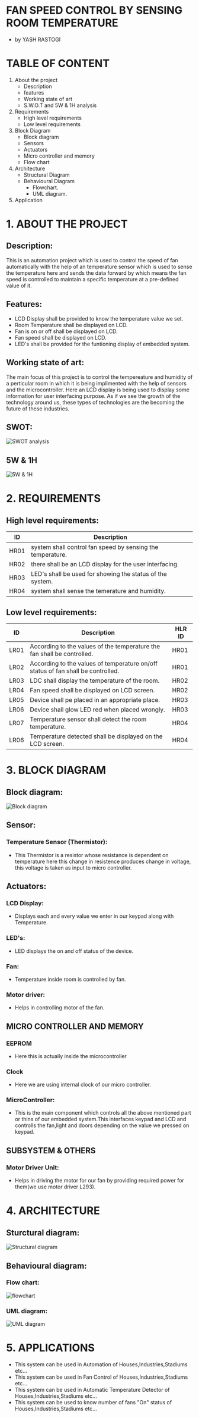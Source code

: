 # FAN SPEED CONTROL BY SENSING ROOM TEMPERATURE

  - by YASH RASTOGI

# TABLE OF CONTENT

1. About the project
   * Description
   * features
   * Working state of art
   * S.W.O.T and 5W & 1H analysis
2. Requirements
   * High level requirements
   * Low level requirements
3. Block Diagram 
   * Block diagram
   * Sensors
   * Actuators
   * Micro controller and memory
   * Flow chart
4. Architecture
   * Structural Diagram
   * Behavioural Diagram
     * Flowchart.
     * UML diagram.
5. Application

# 1. ABOUT THE PROJECT

   ## Description:
   
   This is an automation project which is used to control the speed of fan automatically with the help of an temperature sensor which is used to sense the temperature here and sends the data forward by which means the fan speed is controlled to maintain a specific temperature at a pre-defined value of it.

   ## Features:
   
   * LCD Display shall be provided to know the temperature value we set.
   * Room Temperature shall be displayed on LCD.
   * Fan is on or off shall be displayed on LCD.
   * Fan speed shall be displayed on LCD.
   * LED's shall be provided for the funtioning display of embedded system.
   
   ## Working state of art:
   
   The main focus of this project is to control the tempereature and humidity of a perticular room in which it is being implimented with the help of sensors and the microcontroller. Here an LCD display is being used to display some information for user interfacing purpose. As if we see the growth of the technology around us, these types of technologies are the becoming the future of these industries.
   
   ## SWOT:
   
   ![SWOT analysis](https://raw.githubusercontent.com/YR4851/M2-EmbSys/main/Project/1_Requirements/Screenshot%20(107).png)
   
   ## 5W & 1H
   
   ![5W & 1H](https://raw.githubusercontent.com/YR4851/M2-EmbSys/main/Project/1_Requirements/Screenshot%20(108).png)
   
# 2. REQUIREMENTS

  ## High level requirements:

  | ID | Description | 
  | ----- | ----- | 
  | HR01 | system shall control fan speed by sensing the temperature. |
  | HR02 | there shall be an LCD display for the user interfacing. |
  | HR03 | LED's shall be used for showing the status of the system. |
  | HR04 | system shall sense the temerature and humidity. |

  ## Low level requirements:


  | ID | Description | HLR ID |
  | ------ | --------- | ------ |
  | LR01 | According to the values of the temperature the fan shall be controlled. | HR01 |
  | LR02 | According to the values of temperature on/off status of fan shall be controlled. | HR01 |
  | LR03 | LDC shall display the temperature of the room. | HR02 |
  | LR04 | Fan speed shall be displayed on LCD screen. | HR02 |
  | LR05 | Device shall pe placed in an appropriate place. | HR03 |
  | LR06 | Device shall glow LED red when placed wrongly. | HR03 |
  | LR07 | Temperature sensor shall detect the room temperature. | HR04 |
  | LR06 | Temperature detected shall be displayed on the LCD screen. | HR04 |

# 3. BLOCK DIAGRAM

  ## Block diagram:
  
  ![Block diagram](https://raw.githubusercontent.com/YR4851/M2-EmbSys/main/Project/2_Architecture/Screenshot%20(110).png)
  
  ## Sensor: 
  
   ### Temperature Sensor (Thermistor):
   
   * This Thermistor is a resistor whose resistance is dependent on temperature here this change in resistence produces change in voltage, this voltage is taken as input to micro controller.
   
  ## Actuators:
  
   ### LCD Display:
   
   * Displays each and every value we enter in our keypad along with Temperature.
   
   ### LED's:
   
   * LED displays the on and off status of the device.
   
   ### Fan:
   
   * Temperature inside room is controlled by fan.
   
   ### Motor driver:
   
   * Helps in controlling motor of the fan.
   
  ## MICRO CONTROLLER AND MEMORY
  
   ### EEPROM
   
   * Here this is actually inside the microcontroller
   
   ### Clock
   
   * Here we are using internal clock of our micro controller.
   
   ### MicroController:
   
   * This is the main component which controls all the above mentioned part or thins of our embedded system.This interfaces keypad and LCD and controlls the fan,light and doors depending on the value we pressed on keypad.
   
  ## SUBSYSTEM & OTHERS
  
   ### Motor Driver Unit:
   
   * Helps in driving the motor for our fan by providing required power for them(we use motor driver L293).

# 4. ARCHITECTURE

  ## Sturctural diagram:
  
  ![Structural diagram](https://raw.githubusercontent.com/YR4851/M2-EmbSys/main/Project/2_Architecture/Screenshot%20(113).png)
  
  ## Behavioural diagram:
   ### Flow chart:
  
  ![flowchart](https://raw.githubusercontent.com/YR4851/M2-EmbSys/main/Project/2_Architecture/Screenshot%20(109).png)
  
   ### UML diagram:
   
   ![UML diagram](https://raw.githubusercontent.com/YR4851/M2-EmbSys/main/Project/2_Architecture/Screenshot%20(111).png)
  
# 5. APPLICATIONS

* This system can be used in Automation of Houses,Industries,Stadiums etc...
* This system can be used in Fan Control of Houses,Industries,Stadiums etc...
* This system can be used in Automatic Temperature Detector of Houses,Industries,Stadiums etc...
* This system can be used to know number of fans "On" status of Houses,Industries,Stadiums etc...
